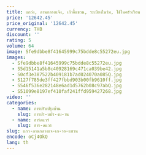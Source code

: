 ```yaml
---
title: แกว่ง, ลานกลางแจ้ง, เก้าอี้แขวน, ระเบียงในร่ม, ใช้ในครัวเรือน
price: '12642.45'
price_original: '12642.45'
currency: THB
discount: ''
rating: 5
volume: 64
image: Sfe9dbbe8f41645999c75bdde8c55272eu.jpg
images:
  - Sfe9dbbe8f41645999c75bdde8c55272eu.jpg
  - S5d15141a5b8c40928169c471ca039be42.jpg
  - S0cf3e387522b409181b7ad024070a085Q.jpg
  - S127f785de3ff427fbbd903b00fb9610ff.jpg
  - S546f536e282148e6ad1d5762b08c97abQ.jpg
  - S51099e8197ef410faf241ffd959427268.jpg
video: ''
categories:
  - name: การปรับปรุงบ้าน
    slug: การปร-บปร-งบ-าน
  - name: ฮาร์ดแวร์
    slug: ฮาร-ดแวร
slug: แกว-ลานกลางแจ-เก-าอ-แขวน
encode: oCj4OkQ
lang: th
---
```

  